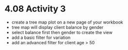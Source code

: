 # 4.08 Activity 3

- create a tree map plot on a new page of your workbook
- tree map will display client balance by gender  
- select balance first then gender to create the view 
- add a basic filter for variation 
- add an advanced filter for client age > 50 
